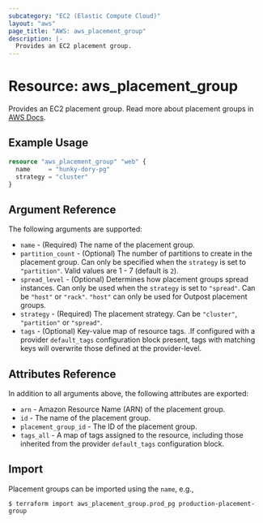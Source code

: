 ```yaml
---
subcategory: "EC2 (Elastic Compute Cloud)"
layout: "aws"
page_title: "AWS: aws_placement_group"
description: |-
  Provides an EC2 placement group.
---
```


# Resource: aws_placement_group

Provides an EC2 placement group. Read more about placement groups
in [AWS Docs](https://docs.aws.amazon.com/AWSEC2/latest/UserGuide/placement-groups.html).

## Example Usage

```terraform
resource "aws_placement_group" "web" {
  name     = "hunky-dory-pg"
  strategy = "cluster"
}
```

## Argument Reference

The following arguments are supported:

* `name` - (Required) The name of the placement group.
* `partition_count` - (Optional) The number of partitions to create in the
  placement group.  Can only be specified when the `strategy` is set to
  `"partition"`.  Valid values are 1 - 7 (default is `2`).
* `spread_level` - (Optional) Determines how placement groups spread instances. Can only be used
   when the `strategy` is set to `"spread"`. Can be `"host"` or `"rack"`. `"host"` can only be used for Outpost placement groups.
* `strategy` - (Required) The placement strategy. Can be `"cluster"`, `"partition"` or `"spread"`.
* `tags` - (Optional) Key-value map of resource tags. .If configured with a provider `default_tags` configuration block present, tags with matching keys will overwrite those defined at the provider-level.


## Attributes Reference

In addition to all arguments above, the following attributes are exported:

* `arn` - Amazon Resource Name (ARN) of the placement group.
* `id` - The name of the placement group.
* `placement_group_id` - The ID of the placement group.
* `tags_all` - A map of tags assigned to the resource, including those inherited from the provider `default_tags` configuration block.

## Import

Placement groups can be imported using the `name`, e.g.,

```
$ terraform import aws_placement_group.prod_pg production-placement-group
```
